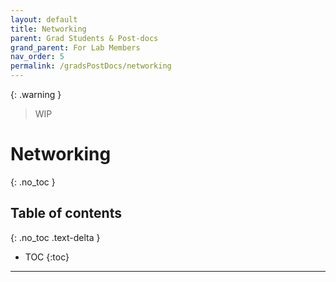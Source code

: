 ```yaml
---
layout: default
title: Networking
parent: Grad Students & Post-docs
grand_parent: For Lab Members
nav_order: 5
permalink: /gradsPostDocs/networking
---
```

{: .warning }
> WIP

# Networking
{: .no_toc }

## Table of contents
{: .no_toc .text-delta }

* TOC
{:toc}

---